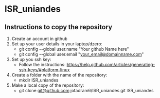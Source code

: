 # ISR_uniandes

## **Instructions to copy the repository**
1. Create an account in github
2. Set up your user details in your laptop/dzero:
	* git config --global user.name "Your github Name here"
	* git config --global user.email "your_email@domainname.com"
3. Set up you ssh key:
	* Follow the instructions: https://help.github.com/articles/generating-ssh-keys/#platform-linux
4. Create a folder with the name of the repository:
	* mkdir ISR_uniandes
5. Make a local copy of the repository:
	* git clone git@github.com:jotadram6/ISR_uniandes.git ISR_uniandes
